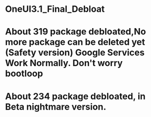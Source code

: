 # OneUI3.1_Final_Debloat
# About 319 package debloated,No more package can be deleted yet (Safety version) Google Services Work Normally. Don't worry bootloop
# About 234 package debloated, in Beta nightmare version.
